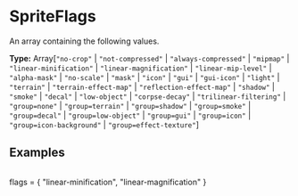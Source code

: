 # SpriteFlags

An array containing the following values.

**Type:** Array[`"no-crop"` | `"not-compressed"` | `"always-compressed"` | `"mipmap"` | `"linear-minification"` | `"linear-magnification"` | `"linear-mip-level"` | `"alpha-mask"` | `"no-scale"` | `"mask"` | `"icon"` | `"gui"` | `"gui-icon"` | `"light"` | `"terrain"` | `"terrain-effect-map"` | `"reflection-effect-map"` | `"shadow"` | `"smoke"` | `"decal"` | `"low-object"` | `"corpse-decay"` | `"trilinear-filtering"` | `"group=none"` | `"group=terrain"` | `"group=shadow"` | `"group=smoke"` | `"group=decal"` | `"group=low-object"` | `"group=gui"` | `"group=icon"` | `"group=icon-background"` | `"group=effect-texture"`]

## Examples

```
```
flags = { "linear-minification", "linear-magnification" }
```
```

